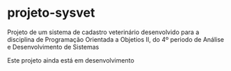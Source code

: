 # projeto-sysvet
Projeto de um sistema de cadastro veterinário desenvolvido para a disciplina de Programação Orientada a Objetios II, do 4º periodo de Análise e Desenvolvimento de Sistemas

Este projeto ainda está em desenvolvimento
